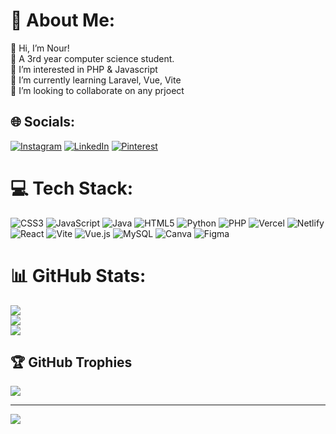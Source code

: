 # 💫 About Me:
👋 Hi, I’m Nour!<br>🔭 A 3rd year computer science student.<br>👀 I’m interested in PHP & Javascript<br>🌱 I’m currently learning Laravel, Vue, Vite<br>💞️ I’m looking to collaborate on any prjoect


## 🌐 Socials:
[![Instagram](https://img.shields.io/badge/Instagram-%23E4405F.svg?logo=Instagram&logoColor=white)](https://instagram.com/ianxstasia) [![LinkedIn](https://img.shields.io/badge/LinkedIn-%230077B5.svg?logo=linkedin&logoColor=white)](https://linkedin.com/in/nour-ghedabnia-2b438236a) [![Pinterest](https://img.shields.io/badge/Pinterest-%23E60023.svg?logo=Pinterest&logoColor=white)](https://pinterest.com/ianxstasia) 

# 💻 Tech Stack:
![CSS3](https://img.shields.io/badge/css3-%231572B6.svg?style=for-the-badge&logo=css3&logoColor=white) ![JavaScript](https://img.shields.io/badge/javascript-%23323330.svg?style=for-the-badge&logo=javascript&logoColor=%23F7DF1E) ![Java](https://img.shields.io/badge/java-%23ED8B00.svg?style=for-the-badge&logo=openjdk&logoColor=white) ![HTML5](https://img.shields.io/badge/html5-%23E34F26.svg?style=for-the-badge&logo=html5&logoColor=white) ![Python](https://img.shields.io/badge/python-3670A0?style=for-the-badge&logo=python&logoColor=ffdd54) ![PHP](https://img.shields.io/badge/php-%23777BB4.svg?style=for-the-badge&logo=php&logoColor=white) ![Vercel](https://img.shields.io/badge/vercel-%23000000.svg?style=for-the-badge&logo=vercel&logoColor=white) ![Netlify](https://img.shields.io/badge/netlify-%23000000.svg?style=for-the-badge&logo=netlify&logoColor=#00C7B7) ![React](https://img.shields.io/badge/react-%2320232a.svg?style=for-the-badge&logo=react&logoColor=%2361DAFB) ![Vite](https://img.shields.io/badge/vite-%23646CFF.svg?style=for-the-badge&logo=vite&logoColor=white) ![Vue.js](https://img.shields.io/badge/vue.js-%2335495e.svg?style=for-the-badge&logo=vuedotjs&logoColor=%234FC08D) ![MySQL](https://img.shields.io/badge/mysql-4479A1.svg?style=for-the-badge&logo=mysql&logoColor=white) ![Canva](https://img.shields.io/badge/Canva-%2300C4CC.svg?style=for-the-badge&logo=Canva&logoColor=white) ![Figma](https://img.shields.io/badge/figma-%23F24E1E.svg?style=for-the-badge&logo=figma&logoColor=white) 
# 📊 GitHub Stats:
![](https://github-readme-stats.vercel.app/api?username=devbynour&theme=dark&hide_border=false&include_all_commits=false&count_private=false)<br/>
![](https://nirzak-streak-stats.vercel.app/?user=devbynour&theme=dark&hide_border=false)<br/>
![](https://github-readme-stats.vercel.app/api/top-langs/?username=devbynour&theme=dark&hide_border=false&include_all_commits=false&count_private=false&layout=compact)

## 🏆 GitHub Trophies
![](https://github-profile-trophy.vercel.app/?username=devbynour&theme=radical&no-frame=false&no-bg=true&margin-w=4)

---
[![](https://visitcount.itsvg.in/api?id=devbynour&icon=0&color=0)](https://visitcount.itsvg.in)

<!-- Proudly created with GPRM ( https://gprm.itsvg.in ) -->
